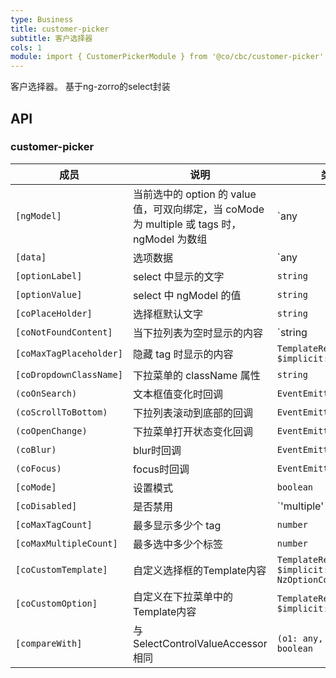 ```yaml
---
type: Business
title: customer-picker
subtitle: 客户选择器
cols: 1
module: import { CustomerPickerModule } from '@co/cbc/customer-picker';
---
```


客户选择器。
基于ng-zorro的select封装

## API

### customer-picker

| 成员 | 说明 | 类型 | 默认值 |
|----|----|----|-----|
| `[ngModel]` | 当前选中的 option 的 value 值，可双向绑定，当 coMode 为 multiple 或 tags 时，ngModel 为数组 | `any | any[]` | - |
| `[data]` | 选项数据 | `any | any[]` | `[]` |
| `[optionLabel]` | select 中显示的文字 | `string` | `name` |
| `[optionValue]` | select 中 ngModel 的值 | `string` | `id` |
| `[coPlaceHolder]` | 选择框默认文字 | `string` | - |
| `[coNotFoundContent]` | 当下拉列表为空时显示的内容	 | `string | TemplateRef<void>` | - |
| `[coMaxTagPlaceholder]` | 隐藏 tag 时显示的内容 | `TemplateRef<{ $implicit: any[] }>` | - |
| `[coDropdownClassName]` | 下拉菜单的 className 属性 | `string` | - |
| `(coOnSearch)` | 文本框值变化时回调 | `EventEmitter<string>` | - |
| `(coScrollToBottom)` | 下拉列表滚动到底部的回调 | `EventEmitter<any>` | - |
| `(coOpenChange)` | 下拉菜单打开状态变化回调 | `EventEmitter<boolean>` | - |
| `(coBlur)` | blur时回调 | `EventEmitter<any>` | - |
| `(coFocus)` | focus时回调 | `EventEmitter<any>` | - |
| `[coMode]` | 设置模式 | `boolean` | `false` |
| `[coDisabled]` | 是否禁用 | `'multiple' | 'tags' | 'default'` | `default` |
| `[coMaxTagCount]` | 最多显示多少个 tag | `number` | `Infinity` |
| `[coMaxMultipleCount]` | 最多选中多少个标签 | `number` | `Infinity` |
| `[coCustomTemplate]` | 自定义选择框的Template内容 | `TemplateRef<{ $implicit: NzOptionComponent }>` | - |
| `[coCustomOption]` | 自定义在下拉菜单中的Template内容 | `TemplateRef<{ $implicit: any }>` | - |
| `[compareWith]` | 与 SelectControlValueAccessor 相同 | `(o1: any, o2: any) => boolean` | `(o1: any, o2: any) => o1===o2` |
